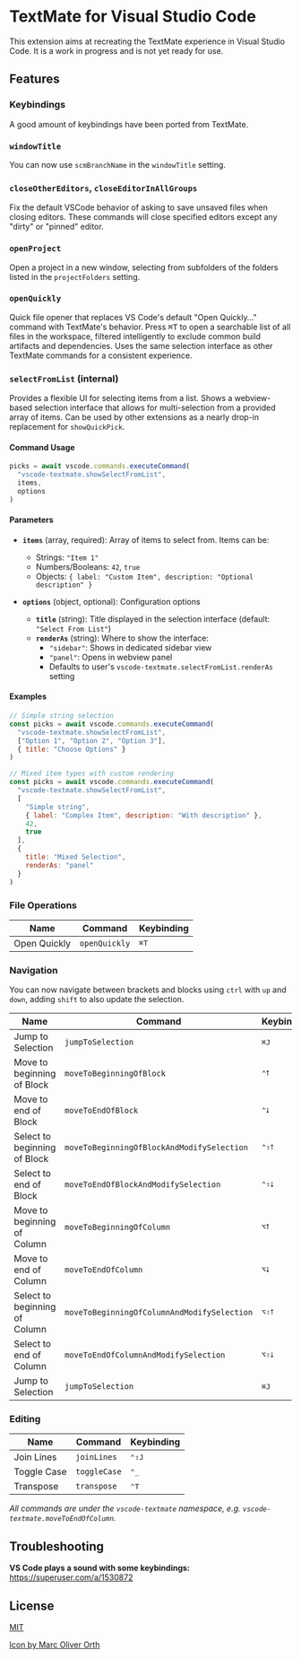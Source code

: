 # TextMate for Visual Studio Code

<!-- <img src="./icon.png" width="36" align="top" style="width:1.4em;vertical-align:middle;line-height:0;"> -->

This extension aims at recreating the TextMate experience in Visual Studio Code. It is a work in progress and is not yet ready for use.

## Features

### Keybindings

A good amount of keybindings have been ported from TextMate.

### `windowTitle`

You can now use `scmBranchName` in the `windowTitle` setting.

### `closeOtherEditors`, `closeEditorInAllGroups`

Fix the default VSCode behavior of asking to save unsaved files when closing editors.
These commands will close specified editors except any "dirty" or "pinned" editor.

### `openProject`

Open a project in a new window, selecting from subfolders of the folders listed in the `projectFolders` setting.

### `openQuickly`

Quick file opener that replaces VS Code's default "Open Quickly…" command with TextMate's behavior. Press <kbd>⌘T</kbd> to open a searchable list of all files in the workspace, filtered intelligently to exclude common build artifacts and dependencies. Uses the same selection interface as other TextMate commands for a consistent experience.

### `selectFromList` (internal)

Provides a flexible UI for selecting items from a list. Shows a webview-based selection interface that allows for multi-selection from a provided array of items.
Can be used by other extensions as a nearly drop-in replacement for `showQuickPick`.

#### Command Usage

```js
picks = await vscode.commands.executeCommand(
  "vscode-textmate.showSelectFromList",
  items,
  options
)
```

#### Parameters

- **`items`** (array, required): Array of items to select from. Items can be:
  - Strings: `"Item 1"`
  - Numbers/Booleans: `42`, `true`
  - Objects: `{ label: "Custom Item", description: "Optional description" }`

- **`options`** (object, optional): Configuration options
  - **`title`** (string): Title displayed in the selection interface (default: `"Select From List"`)
  - **`renderAs`** (string): Where to show the interface:
    - `"sidebar"`: Shows in dedicated sidebar view
    - `"panel"`: Opens in webview panel
    - Defaults to user's `vscode-textmate.selectFromList.renderAs` setting

#### Examples

```js
// Simple string selection
const picks = await vscode.commands.executeCommand(
  "vscode-textmate.showSelectFromList",
  ["Option 1", "Option 2", "Option 3"],
  { title: "Choose Options" }
)

// Mixed item types with custom rendering
const picks = await vscode.commands.executeCommand(
  "vscode-textmate.showSelectFromList",
  [
    "Simple string",
    { label: "Complex Item", description: "With description" },
    42,
    true
  ],
  {
    title: "Mixed Selection",
    renderAs: "panel"
  }
)
```

### File Operations

| Name         | Command       | Keybinding    |
| ------------ | ------------- | ------------- |
| Open Quickly | `openQuickly` | <kbd>⌘T</kbd> |

### Navigation

You can now navigate between brackets and blocks using `ctrl` with `up` and `down`, adding `shift` to also update the selection.

| Name                          | Command                                     | Keybinding     |
| ----------------------------- | ------------------------------------------- | -------------- |
| Jump to Selection             | `jumpToSelection`                           | <kbd>⌘J</kbd>  |
| Move to beginning of Block    | `moveToBeginningOfBlock`                    | <kbd>⌃⭡</kbd>  |
| Move to end of Block          | `moveToEndOfBlock`                          | <kbd>⌃⭣</kbd>  |
| Select to beginning of Block  | `moveToBeginningOfBlockAndModifySelection`  | <kbd>⌃⇧⭡</kbd> |
| Select to end of Block        | `moveToEndOfBlockAndModifySelection`        | <kbd>⌃⇧⭣</kbd> |
| Move to beginning of Column   | `moveToBeginningOfColumn`                   | <kbd>⌥⭡</kbd>  |
| Move to end of Column         | `moveToEndOfColumn`                         | <kbd>⌥⭣</kbd>  |
| Select to beginning of Column | `moveToBeginningOfColumnAndModifySelection` | <kbd>⌥⇧⭡</kbd> |
| Select to end of Column       | `moveToEndOfColumnAndModifySelection`       | <kbd>⌥⇧⭣</kbd> |
| Jump to Selection             | `jumpToSelection`                           | <kbd>⌘J</kbd>  |

### Editing

| Name        | Command      | Keybinding     |
| ----------- | ------------ | -------------- |
| Join Lines  | `joinLines`  | <kbd>⌃⇧J</kbd> |
| Toggle Case | `toggleCase` | <kbd>⌃_</kbd>  |
| Transpose   | `transpose`  | <kbd>⌃T</kbd>  |

_All commands are under the `vscode-textmate` namespace, e.g. `vscode-textmate.moveToEndOfColumn`._

## Troubleshooting

**VS Code plays a sound with some keybindings:** https://superuser.com/a/1530872

## License

[MIT](LICENSE)

[Icon by Marc Oliver Orth](https://github.com/marc2o/TextMate-macOS-Icon/blob/main/LICENSE)
